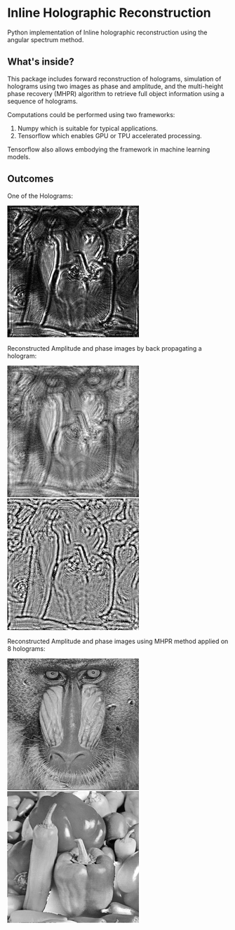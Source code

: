 # Inline Holographic Reconstruction
Python implementation of Inline holographic reconstruction using the angular spectrum method.

## What's inside?
This package includes forward reconstruction of holograms, simulation of holograms using two images as phase and amplitude, and the multi-height phase recovery (MHPR) algorithm to retrieve full object information using a sequence of holograms.

Computations could be performed using two frameworks:
1. Numpy which is suitable for typical applications.
2. Tensorflow which enables GPU or TPU accelerated processing. 

Tensorflow also allows embodying the framework in machine learning models.

## Outcomes

One of the Holograms:

<img src="Images/hologram_preview.png" width="300">

Reconstructed Amplitude and phase images by back propagating a hologram:

<img src="Images/Exports/bp_amplitude.png" width="300"> <img src="Images/Exports/bp_phase.png" width="300">

Reconstructed Amplitude and phase images using MHPR method applied on 8 holograms:

<img src="Images/Exports/mhpr_amplitude.png" width="300"> <img src="Images/Exports/mhpr_phase.png" width="300">
